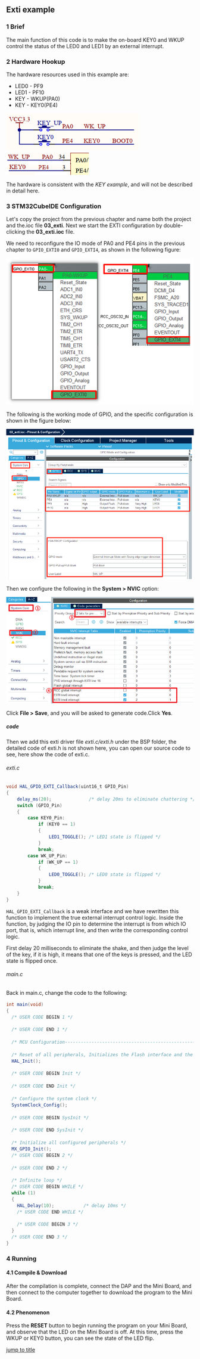 ## Exti example<a name="brief"></a>

### 1 Brief
The main function of this code is to make the on-board KEY0 and WKUP control the status of the LED0 and LED1 by an external interrupt.
### 2 Hardware Hookup
The hardware resources used in this example are:
+ LED0 - PF9
+ LED1 - PF10
+ KEY - WKUP(PA0)
+ KEY - KEY0(PE4) 

<img src="../../1_docs/3_figures/03_exti/01-sch.png">

<img src="../../1_docs/3_figures/03_exti/02_sch.png">


The hardware is consistent with the *KEY example*, and will not be described in detail here.

### 3 STM32CubeIDE Configuration

Let's copy the project from the previous chapter and name both the project and the.ioc file **03_exti**. Next we start the EXTI configuration by double-clicking the **03_exti.ioc** file.

We need to reconfigure the IO mode of PA0 and PE4 pins in the previous chapter to ``GPIO_EXTI0`` and ``GPIO_EXTI4``, as shown in the following figure:

<img src="../../1_docs/3_figures/03_exti/03_pin.png">

The following is the working mode of GPIO, and the specific configuration is shown in the figure below:

<img src="../../1_docs/3_figures/03_exti/04_config.png">

Then we configure the following in the **System > NVIC** option:

<img src="../../1_docs/3_figures/03_exti/05_nvic.png">

Click **File > Save**, and you will be asked to generate code.Click **Yes**.

##### code
Then we add this exti driver file *exti.c/exti.h* under the BSP folder, the detailed code of exti.h is not shown here, you can open our source code to see, here show the code of exti.c.
###### exti.c
```c#
void HAL_GPIO_EXTI_Callback(uint16_t GPIO_Pin)
{
    delay_ms(20);              /* delay 20ms to eliminate chattering */
    switch (GPIO_Pin)
    {
        case KEY0_Pin:
            if (KEY0 == 1)
            {
                LED1_TOGGLE(); /* LED1 state is flipped */
            }
            break;
        case WK_UP_Pin:
            if (WK_UP == 1)
            {
                LED0_TOGGLE(); /* LED0 state is flipped */
            }
            break;
    }
}
```
``HAL_GPIO_EXTI_Callback`` is a weak interface and we have rewritten this function to implement the true external interrupt control logic. Inside the function, by judging the IO pin to determine the interrupt is from which IO port, that is, which interrupt line, and then write the corresponding control logic.

First delay 20 milliseconds to eliminate the shake, and then judge the level of the key, if it is high, it means that one of the keys is pressed, and the LED state is flipped once.

###### main.c
Back in main.c, change the code to the following:
```c#
int main(void)
{
  /* USER CODE BEGIN 1 */

  /* USER CODE END 1 */

  /* MCU Configuration--------------------------------------------------------*/

  /* Reset of all peripherals, Initializes the Flash interface and the Systick. */
  HAL_Init();

  /* USER CODE BEGIN Init */

  /* USER CODE END Init */

  /* Configure the system clock */
  SystemClock_Config();

  /* USER CODE BEGIN SysInit */

  /* USER CODE END SysInit */

  /* Initialize all configured peripherals */
  MX_GPIO_Init();
  /* USER CODE BEGIN 2 */

  /* USER CODE END 2 */

  /* Infinite loop */
  /* USER CODE BEGIN WHILE */
  while (1)
  {
    HAL_Delay(10);           /* delay 10ms */
    /* USER CODE END WHILE */

    /* USER CODE BEGIN 3 */
  }
  /* USER CODE END 3 */
}
```

### 4 Running
#### 4.1 Compile & Download
After the compilation is complete, connect the DAP and the Mini Board, and then connect to the computer together to download the program to the Mini Board.
#### 4.2 Phenomenon
Press the **RESET** button to begin running the program on your Mini Board, and observe that the LED on the Mini Board is off. At this time, press the WKUP or KEY0 button, you can see the state of the LED flip.

[jump to title](#brief)



